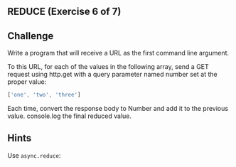 
## REDUCE (Exercise 6 of 7)

## Challenge

Write a program that will receive a URL as the first command line
argument.

To this URL, for each of the values in the following array, send a GET
request using http.get with a query parameter named number set at the
proper value:

```js
['one', 'two', 'three']
```

Each time, convert the response body to Number and add it to the previous
value. console.log the final reduced value.

## Hints

Use `async.reduce`:
